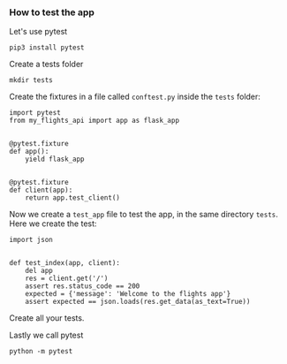 ### How to test the app

Let's use pytest

`pip3 install pytest`

Create a tests folder

`mkdir tests`

Create the fixtures in a file called `conftest.py` inside the
`tests` folder:

```buildoutcfg
import pytest
from my_flights_api import app as flask_app


@pytest.fixture
def app():
    yield flask_app


@pytest.fixture
def client(app):
    return app.test_client()
```

Now we create a `test_app` file to test the app,
in the same directory `tests`.
Here we create the test:

```buildoutcfg
import json


def test_index(app, client):
    del app
    res = client.get('/')
    assert res.status_code == 200
    expected = {'message': 'Welcome to the flights app'}
    assert expected == json.loads(res.get_data(as_text=True))
```

Create all your tests.

Lastly we call pytest

`python -m pytest`
